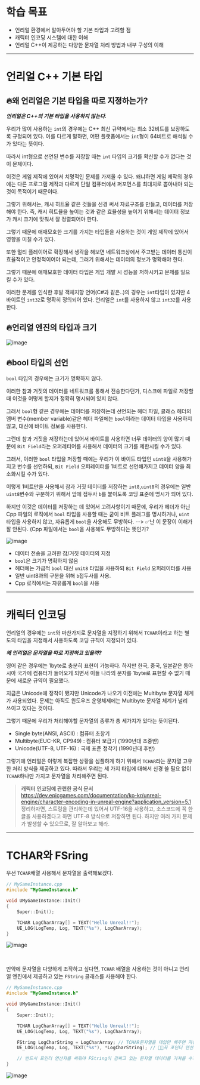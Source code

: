 # 학습 목표
* 언리얼 환경에서 알아두어야 할 기본 타입과 고려할 점
* 캐릭터 인코딩 시스템에 대한 이해
* 언리얼 C++이 제공하는 다양한 문자열 처리 방법과 내부 구성의 이해

---

# 언리얼 C++ 기본 타입 

## 🔥왜 언리얼은 기본 타입을 따로 지정하는가?
***언리얼은 C++의 기본 타입을 사용하지 않는다.***

우리가 많이 사용하는 `int`의 경우에는 C++ 최신 규약에서는 최소 32비트를 보장하도록 규정되어 있다.
이를 다르게 말하면, 어떤 플랫폼에서는 `int`형이 64비트로 해석될 수가 있다는 뜻이다.

따라서 int형으로 선언된 변수를 저장할 때는 `int` 타입의 크기를 확신할 수가 없다는 것이 문제이다.

이것은 게임 제작에 있어서 치명적인 문제를 가져올 수 있다.
왜냐하면 게임 제작의 경우에는 다른 프로그램 제작과 다르게 단일 컴퓨터에서 퍼포먼스를 최대치로 뽑아내야 되는 것이 목적이기 때문이다.

그렇기 위해서는, 캐시 히트율 같은 것들을 신경 써서 자료구조를 만들고, 데이터를 저장해야 한다.
즉, 캐시 히트율을 높이는 것과 같은 효율성을 높이기 위해서는 데이터 정보가 캐시 크기에 맞춰서 잘 정렬되어야 한다.

그렇기 때문에 애매모호한 크기를 가지는 타입들을 사용하는 것이 게임 제작에 있어서 영향을 미칠 수가 있다.

또한 멀티 플레이어로 확장해서 생각을 해보면 네트워크상에서 주고받는 데이터 통신이 효율적이고 안정적이어야 되는데, 
그러기 위해서는 데이터의 정보가 명확해야 한다.

그렇기 때문에 애매모호한 데이터 타입은 게임 개발 시 성능을 저하시키고 문제를 일으킬 수가 있다.

이러한 문제를 인식한 후발 객체지향 언어(C#과 같은..)의 경우는 `int`타입이 있지만 4바이트인 `int32`로 명확히 정의되어 있다.
언리얼은 `int`를 사용하지 않고 `int32`를 사용한다.

## 🔥언리얼 엔진의 타입과 크기
![image](https://github.com/SunFlower2819/Today-I-learned/assets/130738283/1da78053-d0c0-4912-b44a-960499822c47)

## 🔥bool 타입의 선언
`bool` 타입의 경우에는 크기가 명확하지 않다.

이러한 참과 거짓의 데이터를 네트워크를 통해서 전송한다던가, 디스크에 파일로 저장할 때
이것을 어떻게 할지가 정확히 명시되어 있지 않다.

그래서 `bool`형 같은 경우에는 데이터를 저장하는데 선언되는 헤더 파일, 클래스 헤더의 멤버 변수(member variable)같은 헤더 파일에는 
`bool`이라는 데이터 타입을 사용하지 않고, 대신에 바이트 정보를 사용한다.

그런데 참과 거짓을 저장하는데 있어서 바이트를 사용하면 너무 데이터의 양이 많기 때문에 `Bit Field`라는 오퍼레티어를 사용해서
데이터의 크기를 제한시킬 수가 있다.

그래서, 이러한 `bool` 타입을 저장할 때에는 우리가 이 바이트 타입인 `uint8`을 사용해가지고 변수를 선언하되,
`Bit Field` 오퍼레이터를 1비트로 선언해가지고 데이터 양을 최소화시킬 수가 있다.

이렇게 1비트만을 사용해서 참과 거짓 데이터를 저장하는 `int8`,`uint8`의 경우에는 일반 `uint8`변수와 구분하기 위해서 
앞에 접두사 `b`를 붙이도록 코딩 표준에 명시가 되어 있다. 

하지만 이것은 데이터를 저장하는 데 있어서 고려사항이기 때문에, 우리가 헤더가 아닌 Cpp 파일의 로직에서 `bool` 타입을 사용할 때는
굳이 비트 플래그를 명시하거나, `uint`타입을 사용하지 않고, 자유롭게 `bool`을 사용해도 무방하다. --> ✅난 이 문장이 이해가 잘 안된다. (Cpp 파일에서는 `bool`을 사용해도 무방하다는 뜻인가?

![image](https://github.com/SunFlower2819/Today-I-learned/assets/130738283/993ef11f-df95-432f-8930-19f8911b6052)


* 데이터 전송을 고려한 참/거짓 데이터의 지정
* `bool`은 크기가 명확하지 않음
* 헤더에는 가급적 `bool` 대신 `unit8` 타입을 사용하되 `Bit Field` 오퍼레이터를 사용
* 일반 uint8과의 구분을 위해 `b`접두사를 사용.
* Cpp 로직에서는 자유롭게 `bool`을 사용

---

# 캐릭터 인코딩
언리얼의 경우에는 `int`와 마찬가지로 문자열을 지정하기 위해서 `TCHAR`이라고 하는 별도의 타입을 지정해서 사용하도록
코딩 규칙이 지정되어 있다.

***왜 언리얼은 문자열을 따로 지정하고 있을까?***

영어 같은 경우에는 1byte로 충분히 표현이 가능하다. 하지만 한국, 중국, 일본같은 동아시아 국가에 컴퓨터가 들어오게 되면서
이들 나라의 문자를 1byte로 표현할 수 없기 때문에 새로운 규약이 필요했다.

지금은 Unicode에 정착이 됐지만 Unicode가 나오기 이전에는 Multibyte 문자열 체계가 사용되었다. 
문제는 아직도 윈도우즈 운영체제에는 Multibyte 문자열 체계가 널리 쓰이고 있다는 것이다.

그렇기 때문에 우리가 처리해야할 문자열의 종류가 총 세가지가 있다는 뜻이된다.

* Single byte(ANSI, ASCII) : 컴퓨터 초창기
* Multibyte(EUC-KR, CP949) : 컴퓨터 보급기 (1990년대 초중반)
* Unicode(UTF-8, UTF-16) : 국제 표준 정착기 (1990년대 후반)

그렇기에 언리얼은 이렇게 복잡한 상황을 심플하게 하기 위해서 `TCHAR`라는 문자열 고유한 처리 방식을 제공하고 있다. 
따라서 우리는 세 가지 타입에 대해서 신경 쓸 필요 없이 `TCHAR`하나만 가지고 문자열을 처리해주면 된다.

> **캐릭터 인코딩에 관련한 공식 문서** <br>
> https://dev.epicgames.com/documentation/ko-kr/unreal-engine/character-encoding-in-unreal-engine?application_version=5.1
> <br>
> 정리하자면, 스트링을 관리하는데 있어서 UTF-16을 사용하고, 소스코드에 꼭 한글을 사용하겠다고 하면 UTF-8 방식으로 저장하면 된다.
> 하지만 여러 가지 문제가 발생할 수 있으므로, 잘 알아보고 해라.

---

# TCHAR와 FSring 

우선 `TCHAR`배열 사용해서 문자열을 출력해보겠다.
```cpp
// MyGameInstance.cpp
#include "MyGameInstance.h"

void UMyGameInstance::Init()
{
	Super::Init(); 

	TCHAR LogCharArray[] = TEXT("Hello Unreal!!"); 
	UE_LOG(LogTemp, Log, TEXT("%s"), LogCharArray);
}
```
![image](https://github.com/SunFlower2819/Today-I-learned/assets/130738283/c5b103f2-8e9d-4939-b3b7-44085be5f7ab)


<br>

만약에 문자열을 다양하게 조작하고 싶다면, `TCHAR` 배열을 사용하는 것이 아니고 언리얼 엔진에서 제공하고 있는 `FString` 클래스를 사용해야 한다. 
```cpp
// MyGameInstance.cpp
#include "MyGameInstance.h"

void UMyGameInstance::Init()
{
	Super::Init();

	TCHAR LogCharArray[] = TEXT("Hello Unreal!!");
	UE_LOG(LogTemp, Log, TEXT("%s"), LogCharArray);

	FString LogCharString = LogCharArray; // TCHAR문자열을 대입만 해주면 자동으로 FString 안쪽에 데이터들이 포함된다.
	UE_LOG(LogTemp, Log, TEXT("%s"), *LogCharString); // 🎈🎈꼭 포인터 연산자를 써줘야 한다!!

	// 반드시 포인터 연산자를 써줘야 FString이 감싸고 있는 문자열 데이터를 가져올 수가 있다.
}
```
![image](https://github.com/SunFlower2819/Today-I-learned/assets/130738283/ec2cc292-3caf-4d16-b2a5-a6825ace31c5)































